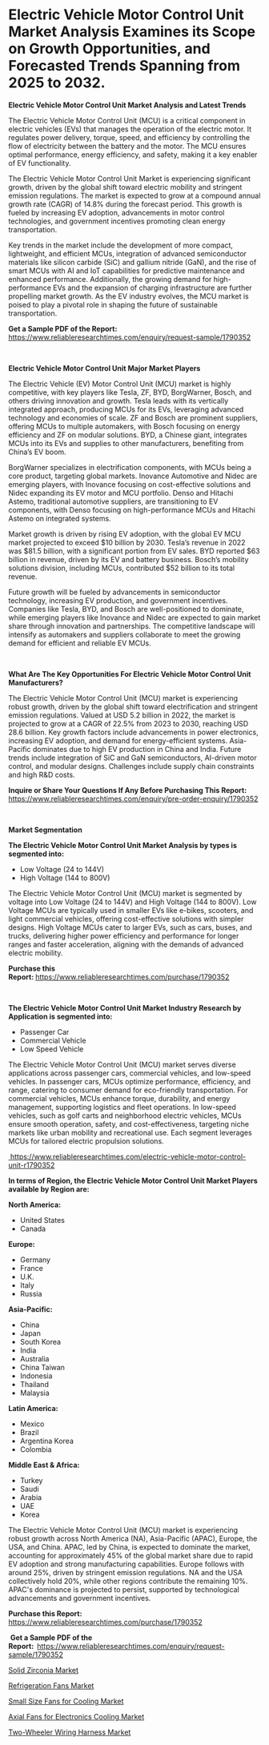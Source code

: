 <p><h1>Electric Vehicle Motor Control Unit Market Analysis Examines its Scope on Growth Opportunities, and Forecasted Trends Spanning from 2025 to 2032.</h1></p><p><strong>Electric Vehicle Motor Control Unit Market Analysis and Latest Trends</strong></p>
<p><p>The Electric Vehicle Motor Control Unit (MCU) is a critical component in electric vehicles (EVs) that manages the operation of the electric motor. It regulates power delivery, torque, speed, and efficiency by controlling the flow of electricity between the battery and the motor. The MCU ensures optimal performance, energy efficiency, and safety, making it a key enabler of EV functionality.</p><p>The Electric Vehicle Motor Control Unit Market is experiencing significant growth, driven by the global shift toward electric mobility and stringent emission regulations. The market is expected to grow at a compound annual growth rate (CAGR) of 14.8% during the forecast period. This growth is fueled by increasing EV adoption, advancements in motor control technologies, and government incentives promoting clean energy transportation.</p><p>Key trends in the market include the development of more compact, lightweight, and efficient MCUs, integration of advanced semiconductor materials like silicon carbide (SiC) and gallium nitride (GaN), and the rise of smart MCUs with AI and IoT capabilities for predictive maintenance and enhanced performance. Additionally, the growing demand for high-performance EVs and the expansion of charging infrastructure are further propelling market growth. As the EV industry evolves, the MCU market is poised to play a pivotal role in shaping the future of sustainable transportation.</p></p>
<p><strong>Get a Sample PDF of the Report:&nbsp;</strong> <a href="https://www.reliableresearchtimes.com/enquiry/request-sample/1790352?utm_campaign=2035&utm_medium=2&utm_source=Github&utm_content=ia&utm_term=22012025&utm_id=electric-vehicle-motor-control-unit">https://www.reliableresearchtimes.com/enquiry/request-sample/1790352</a></p>
<p>&nbsp;</p>
<p><strong>Electric Vehicle Motor Control Unit Major Market Players</strong></p>
<p><p>The Electric Vehicle (EV) Motor Control Unit (MCU) market is highly competitive, with key players like Tesla, ZF, BYD, BorgWarner, Bosch, and others driving innovation and growth. Tesla leads with its vertically integrated approach, producing MCUs for its EVs, leveraging advanced technology and economies of scale. ZF and Bosch are prominent suppliers, offering MCUs to multiple automakers, with Bosch focusing on energy efficiency and ZF on modular solutions. BYD, a Chinese giant, integrates MCUs into its EVs and supplies to other manufacturers, benefiting from China’s EV boom.</p><p>BorgWarner specializes in electrification components, with MCUs being a core product, targeting global markets. Inovance Automotive and Nidec are emerging players, with Inovance focusing on cost-effective solutions and Nidec expanding its EV motor and MCU portfolio. Denso and Hitachi Astemo, traditional automotive suppliers, are transitioning to EV components, with Denso focusing on high-performance MCUs and Hitachi Astemo on integrated systems.</p><p>Market growth is driven by rising EV adoption, with the global EV MCU market projected to exceed $10 billion by 2030. Tesla’s revenue in 2022 was $81.5 billion, with a significant portion from EV sales. BYD reported $63 billion in revenue, driven by its EV and battery business. Bosch’s mobility solutions division, including MCUs, contributed $52 billion to its total revenue.</p><p>Future growth will be fueled by advancements in semiconductor technology, increasing EV production, and government incentives. Companies like Tesla, BYD, and Bosch are well-positioned to dominate, while emerging players like Inovance and Nidec are expected to gain market share through innovation and partnerships. The competitive landscape will intensify as automakers and suppliers collaborate to meet the growing demand for efficient and reliable EV MCUs.</p></p>
<p>&nbsp;</p>
<p><strong>What Are The Key Opportunities For Electric Vehicle Motor Control Unit Manufacturers?</strong></p>
<p><p>The Electric Vehicle Motor Control Unit (MCU) market is experiencing robust growth, driven by the global shift toward electrification and stringent emission regulations. Valued at USD 5.2 billion in 2022, the market is projected to grow at a CAGR of 22.5% from 2023 to 2030, reaching USD 28.6 billion. Key growth factors include advancements in power electronics, increasing EV adoption, and demand for energy-efficient systems. Asia-Pacific dominates due to high EV production in China and India. Future trends include integration of SiC and GaN semiconductors, AI-driven motor control, and modular designs. Challenges include supply chain constraints and high R&D costs.</p></p>
<p><strong>Inquire or Share Your Questions If Any Before Purchasing This Report:</strong> <a href="https://www.reliableresearchtimes.com/enquiry/pre-order-enquiry/1790352?utm_campaign=2035&utm_medium=2&utm_source=Github&utm_content=ia&utm_term=22012025&utm_id=electric-vehicle-motor-control-unit">https://www.reliableresearchtimes.com/enquiry/pre-order-enquiry/1790352</a></p>
<p>&nbsp;</p>
<p><strong>Market Segmentation</strong></p>
<p><strong>The Electric Vehicle Motor Control Unit Market Analysis by types is segmented into:</strong></p>
<p><ul><li>Low Voltage (24 to 144V)</li><li>High Voltage (144 to 800V)</li></ul></p>
<p><p>The Electric Vehicle Motor Control Unit (MCU) market is segmented by voltage into Low Voltage (24 to 144V) and High Voltage (144 to 800V). Low Voltage MCUs are typically used in smaller EVs like e-bikes, scooters, and light commercial vehicles, offering cost-effective solutions with simpler designs. High Voltage MCUs cater to larger EVs, such as cars, buses, and trucks, delivering higher power efficiency and performance for longer ranges and faster acceleration, aligning with the demands of advanced electric mobility.</p></p>
<p><strong>Purchase this Report:&nbsp;</strong><a href="https://www.reliableresearchtimes.com/purchase/1790352?utm_campaign=2035&utm_medium=2&utm_source=Github&utm_content=ia&utm_term=22012025&utm_id=electric-vehicle-motor-control-unit">https://www.reliableresearchtimes.com/purchase/1790352</a></p>
<p>&nbsp;</p>
<p><strong>The Electric Vehicle Motor Control Unit Market Industry Research by Application is segmented into:</strong></p>
<p><ul><li>Passenger Car</li><li>Commercial Vehicle</li><li>Low Speed Vehicle</li></ul></p>
<p><p>The Electric Vehicle Motor Control Unit (MCU) market serves diverse applications across passenger cars, commercial vehicles, and low-speed vehicles. In passenger cars, MCUs optimize performance, efficiency, and range, catering to consumer demand for eco-friendly transportation. For commercial vehicles, MCUs enhance torque, durability, and energy management, supporting logistics and fleet operations. In low-speed vehicles, such as golf carts and neighborhood electric vehicles, MCUs ensure smooth operation, safety, and cost-effectiveness, targeting niche markets like urban mobility and recreational use. Each segment leverages MCUs for tailored electric propulsion solutions.</p></p>
<p><a href="https://www.reliableresearchtimes.com/electric-vehicle-motor-control-unit-r1790352?utm_campaign=2035&utm_medium=2&utm_source=Github&utm_content=ia&utm_term=22012025&utm_id=electric-vehicle-motor-control-unit">&nbsp;https://www.reliableresearchtimes.com/electric-vehicle-motor-control-unit-r1790352</a></p>
<p><strong>In terms of Region, the Electric Vehicle Motor Control Unit Market Players available by Region are:</strong></p>
<p>
    <p> <strong> North America: </strong>
        <ul>
            <li>United States</li>
            <li>Canada</li>
        </ul>
        </p> 
    <p> <strong> Europe: </strong>
        <ul>
            <li>Germany</li>
            <li>France</li>
            <li>U.K.</li>
            <li>Italy</li>
            <li>Russia</li>
        </ul>
        </p> 
    <p> <strong> Asia-Pacific: </strong>
        <ul>
            <li>China</li>
            <li>Japan</li>
            <li>South Korea</li>
            <li>India</li>
            <li>Australia</li>
            <li>China Taiwan</li>
            <li>Indonesia</li>
            <li>Thailand</li>
            <li>Malaysia</li>
        </ul>
        </p> 
    <p> <strong> Latin America: </strong>
        <ul>
            <li>Mexico</li>
            <li>Brazil</li>
            <li>Argentina Korea</li>
            <li>Colombia</li>
        </ul>
        </p> 
    <p> <strong> Middle East & Africa: </strong>
        <ul>
            <li>Turkey</li>
            <li>Saudi</li>
            <li>Arabia</li>
            <li>UAE</li>
            <li>Korea</li>
        </ul>
    </p>
    </p>
<p><p>The Electric Vehicle Motor Control Unit (MCU) market is experiencing robust growth across North America (NA), Asia-Pacific (APAC), Europe, the USA, and China. APAC, led by China, is expected to dominate the market, accounting for approximately 45% of the global market share due to rapid EV adoption and strong manufacturing capabilities. Europe follows with around 25%, driven by stringent emission regulations. NA and the USA collectively hold 20%, while other regions contribute the remaining 10%. APAC's dominance is projected to persist, supported by technological advancements and government incentives.</p></p>
<p><strong>Purchase this Report: </strong><a href="https://www.reliableresearchtimes.com/purchase/1790352?utm_campaign=2035&utm_medium=2&utm_source=Github&utm_content=ia&utm_term=22012025&utm_id=electric-vehicle-motor-control-unit">https://www.reliableresearchtimes.com/purchase/1790352</a></p>
<p>&nbsp;<strong>Get a Sample PDF of the Report:&nbsp;&nbsp;</strong><a href="https://www.reliableresearchtimes.com/enquiry/request-sample/1790352?utm_campaign=2035&utm_medium=2&utm_source=Github&utm_content=ia&utm_term=22012025&utm_id=electric-vehicle-motor-control-unit">https://www.reliableresearchtimes.com/enquiry/request-sample/1790352</a></p>
<p><strong></strong></p>
<p><p><a href="https://www.linkedin.com/pulse/insights-global-solid-zirconia-market-forecasted-growth-77-zkf3f?utm_campaign=2035&utm_medium=2&utm_source=Github&utm_content=ia&utm_term=22012025&utm_id=electric-vehicle-motor-control-unit">Solid Zirconia Market</a></p><p><a href="https://www.linkedin.com/pulse/in-depth-analysis-size-refrigeration-fans-market-its-rapidgrowth-4ymwf?utm_campaign=2035&utm_medium=2&utm_source=Github&utm_content=ia&utm_term=22012025&utm_id=electric-vehicle-motor-control-unit">Refrigeration Fans Market</a></p><p><a href="https://www.linkedin.com/pulse/comprehensive-small-size-fans-cooling-market-report-2025-2032-qtgnc?utm_campaign=2035&utm_medium=2&utm_source=Github&utm_content=ia&utm_term=22012025&utm_id=electric-vehicle-motor-control-unit">Small Size Fans for Cooling Market</a></p><p><a href="https://www.linkedin.com/pulse/why-axial-fans-electronics-cooling-market-thriving-65-cagr-2fyqf?utm_campaign=2035&utm_medium=2&utm_source=Github&utm_content=ia&utm_term=22012025&utm_id=electric-vehicle-motor-control-unit">Axial Fans for Electronics Cooling Market</a></p><p><a href="https://www.linkedin.com/pulse/insights-two-wheeler-wiring-harness-market-2025-2032-growth-xjznf?utm_campaign=2035&utm_medium=2&utm_source=Github&utm_content=ia&utm_term=22012025&utm_id=electric-vehicle-motor-control-unit">Two-Wheeler Wiring Harness Market</a></p></p>
